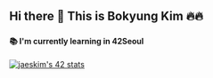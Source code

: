 ## Hi there 👋 This is Bokyung Kim 🔥🔥
###
#### 📚 I'm currently learning in 42Seoul
[![jaeskim's 42 stats](https://badge42.herokuapp.com/api/stats/bokim)](https://github.com/JaeSeoKim/badge42)


<!--
**bokyungkim/bokyungkim** is a ✨ _special_ ✨ repository because its `README.md` (this file) appears on your GitHub profile.

Here are some ideas to get you started:

- 🔭 I’m currently working on ...
- 🌱 I’m currently learning ...
- 👯 I’m looking to collaborate on ...
- 🤔 I’m looking for help with ...
- 💬 Ask me about ...
- 📫 How to reach me: ...
- 😄 Pronouns: ...
- ⚡ Fun fact: ...
-->
